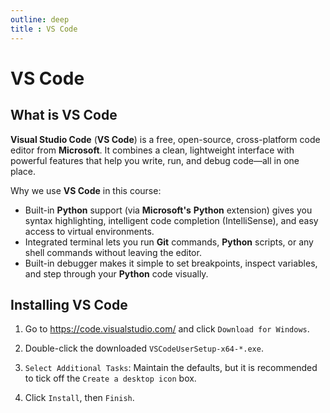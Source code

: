 ```yaml
---
outline: deep
title : VS Code
---
```


# VS Code

## What is VS Code

**Visual Studio Code** (**VS Code**) is a free, open-source, cross-platform code editor from **Microsoft**. It combines a clean, lightweight interface with powerful features that help you write, run, and debug code—all in one place.

Why we use **VS Code** in this course:

 - Built-in **Python** support (via **Microsoft's** **Python** extension) gives you syntax highlighting, intelligent code completion (IntelliSense), and easy access to virtual environments.
 - Integrated terminal lets you run **Git** commands, **Python** scripts, or any shell commands without leaving the editor.
 - Built-in debugger makes it simple to set breakpoints, inspect variables, and step through your **Python** code visually.

## Installing VS Code

1. Go to https://code.visualstudio.com/ and click `Download for Windows`.
   
2. Double-click the downloaded `VSCodeUserSetup-x64-*.exe`.

3. `Select Additional Tasks`: Maintain the defaults, but it is recommended to tick off the `Create a desktop icon` box.

4. Click `Install`, then `Finish`. 